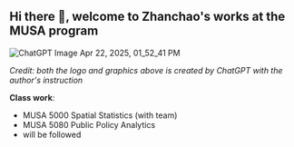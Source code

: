 ## Hi there 👋, welcome to Zhanchao's works at the MUSA program 

![ChatGPT Image Apr 22, 2025, 01_52_41 PM](https://github.com/user-attachments/assets/5fbd2ed5-3c51-481e-8e43-d583d9813cf3)

*Credit: both the logo and graphics above is created by ChatGPT with the author's instruction*

**Class work**:
- MUSA 5000 Spatial Statistics (with team)
- MUSA 5080 Public Policy Analytics
- will be followed



